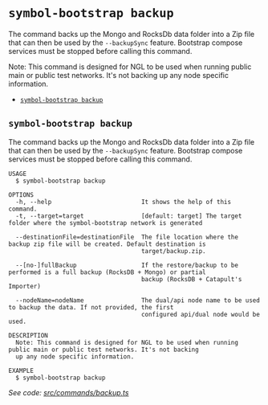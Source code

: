 `symbol-bootstrap backup`
=========================

The command backs up the Mongo and RocksDb data folder into a Zip file that can then be used by the `--backupSync` feature. Bootstrap compose services must be stopped before calling this command.

Note: This command is designed for NGL to be used when running public main or public test networks. It's not backing up any node specific information.

* [`symbol-bootstrap backup`](#symbol-bootstrap-backup)

## `symbol-bootstrap backup`

The command backs up the Mongo and RocksDb data folder into a Zip file that can then be used by the `--backupSync` feature. Bootstrap compose services must be stopped before calling this command.

```
USAGE
  $ symbol-bootstrap backup

OPTIONS
  -h, --help                         It shows the help of this command.
  -t, --target=target                [default: target] The target folder where the symbol-bootstrap network is generated

  --destinationFile=destinationFile  The file location where the backup zip file will be created. Default destination is
                                     target/backup.zip.

  --[no-]fullBackup                  If the restore/backup to be performed is a full backup (RocksDB + Mongo) or partial
                                     backup (RocksDB + Catapult's Importer)

  --nodeName=nodeName                The dual/api node name to be used to backup the data. If not provided, the first
                                     configured api/dual node would be used.

DESCRIPTION
  Note: This command is designed for NGL to be used when running public main or public test networks. It's not backing 
  up any node specific information.

EXAMPLE
  $ symbol-bootstrap backup
```

_See code: [src/commands/backup.ts](https://github.com/nemtech/symbol-bootstrap/blob/v0.4.4/src/commands/backup.ts)_
